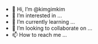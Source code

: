 - 👋 Hi, I’m @kimgimkim
- 👀 I’m interested in ...
- 🌱 I’m currently learning ...
- 💞️ I’m looking to collaborate on ...
- 📫 How to reach me ...

<!---
kimgimkim/kimgimkim is a ✨ special ✨ repository because its `README.md` (this file) appears on your GitHub profile.
You can click the Preview link to take a look at your changes.
--->

